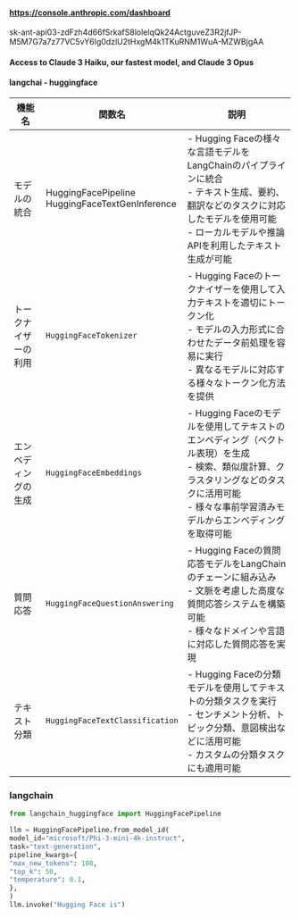 #### https://console.anthropic.com/dashboard
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

#### Access to Claude 3 Haiku, our fastest model, and Claude 3 Opus

#### langchai - huggingface

| 機能名               | 関数名                                              | 説明                                                                                                                                                                                                 |
| -------------------- | --------------------------------------------------- | ---------------------------------------------------------------------------------------------------------------------------------------------------------------------------------------------------- |
| モデルの統合         | HuggingFacePipeline<br> HuggingFaceTextGenInference | - Hugging Faceの様々な言語モデルをLangChainのパイプラインに統合<br>- テキスト生成、要約、翻訳などのタスクに対応したモデルを使用可能<br>- ローカルモデルや推論APIを利用したテキスト生成が可能         |
| トークナイザーの利用 | `HuggingFaceTokenizer`                              | - Hugging Faceのトークナイザーを使用して入力テキストを適切にトークン化<br>- モデルの入力形式に合わせたデータ前処理を容易に実行<br>- 異なるモデルに対応する様々なトークン化方法を提供                 |
| エンベディングの生成 | `HuggingFaceEmbeddings`                             | - Hugging Faceのモデルを使用してテキストのエンベディング（ベクトル表現）を生成<br>- 検索、類似度計算、クラスタリングなどのタスクに活用可能<br>- 様々な事前学習済みモデルからエンベディングを取得可能 |
| 質問応答             | `HuggingFaceQuestionAnswering`                      | - Hugging Faceの質問応答モデルをLangChainのチェーンに組み込み<br>- 文脈を考慮した高度な質問応答システムを構築可能<br>- 様々なドメインや言語に対応した質問応答を実現                                  |
| テキスト分類         | `HuggingFaceTextClassification`                     | - Hugging Faceの分類モデルを使用してテキストの分類タスクを実行<br>- センチメント分析、トピック分類、意図検出などに活用可能<br>- カスタムの分類タスクにも適用可能                                     |


### langchain
```python:langchain_huggingface.py
from langchain_huggingface import HuggingFacePipeline

llm = HuggingFacePipeline.from_model_id(
model_id="microsoft/Phi-3-mini-4k-instruct",
task="text-generation",
pipeline_kwargs={
"max_new_tokens": 100,
"top_k": 50,
"temperature": 0.1,
},
)
llm.invoke("Hugging Face is")
```